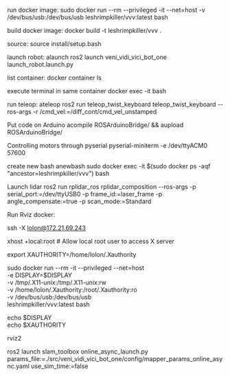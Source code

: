 run docker image:
sudo docker run --rm --privileged -it --net=host -v /dev/bus/usb:/dev/bus/usb  leshrimpkiller/vvv:latest bash

build docker image:
docker build -t leshrimpkiller/vvv .

source:
source install/setup.bash

launch robot:
alaunch
ros2 launch veni_vidi_vici_bot_one launch_robot.launch.py 

list container:
docker container ls

execute terminal in same container
docker exec -it <CONTAINER> bash

run teleop:
ateleop
ros2 run teleop_twist_keyboard teleop_twist_keyboard --ros-args -r /cmd_vel:=/diff_cont/cmd_vel_unstamped

Put code on Arduino
acompile ROSArduinoBridge/ && aupload ROSArduinoBridge/

Controlling motors through pyserial
pyserial-miniterm -e /dev/ttyACM0 57600

create new bash
anewbash
sudo docker exec -it $(sudo docker ps -aqf "ancestor=leshrimpkiller/vvv") bash

Launch lidar
ros2 run rplidar_ros rplidar_composition --ros-args -p serial_port:=/dev/ttyUSB0 -p frame_id:=laser_frame -p angle_compensate:=true -p scan_mode:=Standard

Run Rviz docker:

ssh -X lolon@172.21.69.243

xhost +local:root  # Allow local root user to access X server

export XAUTHORITY=/home/lolon/.Xauthority

sudo docker run --rm -it --privileged --net=host \
  -e DISPLAY=$DISPLAY \
  -v /tmp/.X11-unix:/tmp/.X11-unix:rw \
  -v /home/lolon/.Xauthority:/root/.Xauthority:ro \
  -v /dev/bus/usb:/dev/bus/usb \
  leshrimpkiller/vvv:latest bash

echo $DISPLAY       
echo $XAUTHORITY 

rviz2

ros2 launch slam_toolbox online_async_launch.py params_file:=./src/veni_vidi_vici_bot_one/config/mapper_params_online_async.yaml use_sim_time:=false